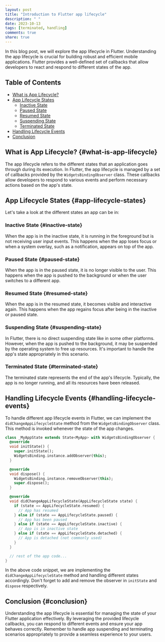 ```yaml
---
layout: post
title: "Introduction to Flutter app lifecycle"
description: " "
date: 2023-10-13
tags: [terminated, handling]
comments: true
share: true
---
```


In this blog post, we will explore the app lifecycle in Flutter. Understanding the app lifecycle is crucial for building robust and efficient mobile applications. Flutter provides a well-defined set of callbacks that allow developers to react and respond to different states of the app.

## Table of Contents
- [What is App Lifecycle?](#what-is-app-lifecycle)
- [App Lifecycle States](#app-lifecycle-states)
  - [Inactive State](#inactive-state)
  - [Paused State](#paused-state)
  - [Resumed State](#resumed-state)
  - [Suspending State](#suspending-state)
  - [Terminated State](#terminated-state)
- [Handling Lifecycle Events](#handling-lifecycle-events)
- [Conclusion](#conclusion)

## What is App Lifecycle? {#what-is-app-lifecycle}
The app lifecycle refers to the different states that an application goes through during its execution. In Flutter, the app lifecycle is managed by a set of callbacks provided by the `WidgetsBindingObserver` class. These callbacks allow developers to respond to various events and perform necessary actions based on the app's state.

## App Lifecycle States {#app-lifecycle-states}
Let's take a look at the different states an app can be in:

### Inactive State {#inactive-state}
When the app is in the inactive state, it is running in the foreground but is not receiving user input events. This happens when the app loses focus or when a system overlay, such as a notification, appears on top of the app.

### Paused State {#paused-state}
When the app is in the paused state, it is no longer visible to the user. This happens when the app is pushed to the background or when the user switches to a different app.

### Resumed State {#resumed-state}
When the app is in the resumed state, it becomes visible and interactive again. This happens when the app regains focus after being in the inactive or paused state.

### Suspending State {#suspending-state}
In Flutter, there is no direct suspending state like in some other platforms. However, when the app is pushed to the background, it may be suspended by the operating system to free up resources. It's important to handle the app's state appropriately in this scenario.

### Terminated State {#terminated-state}
The terminated state represents the end of the app's lifecycle. Typically, the app is no longer running, and all its resources have been released.

## Handling Lifecycle Events {#handling-lifecycle-events}
To handle different app lifecycle events in Flutter, we can implement the `didChangeAppLifecycleState` method from the `WidgetsBindingObserver` class. This method is invoked whenever the state of the app changes.

```dart
class _MyAppState extends State<MyApp> with WidgetsBindingObserver {
  @override
  void initState() {
    super.initState();
    WidgetsBinding.instance.addObserver(this);
  }

  @override
  void dispose() {
    WidgetsBinding.instance.removeObserver(this);
    super.dispose();
  }

  @override
  void didChangeAppLifecycleState(AppLifecycleState state) {
    if (state == AppLifecycleState.resumed) {
      // App has resumed
    } else if (state == AppLifecycleState.paused) {
      // App has been paused
    } else if (state == AppLifecycleState.inactive) {
      // App is in inactive state
    } else if (state == AppLifecycleState.detached) {
      // App is detached (not commonly used)
    }
  }

  // rest of the app code...
}
```

In the above code snippet, we are implementing the `didChangeAppLifecycleState` method and handling different states accordingly. Don't forget to add and remove the observer in `initState` and `dispose` respectively.

## Conclusion {#conclusion}
Understanding the app lifecycle is essential for managing the state of your Flutter application effectively. By leveraging the provided lifecycle callbacks, you can respond to different events and ensure your app behaves correctly. Remember to handle app suspending and terminating scenarios appropriately to provide a seamless experience to your users.